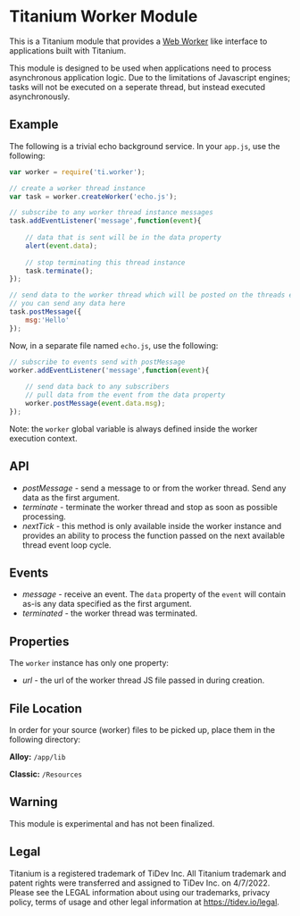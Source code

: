 # Titanium Worker Module

This is a Titanium module that provides a [Web Worker](http://www.whatwg.org/specs/web-apps/current-work) like interface to applications built with Titanium.

This module is designed to be used when applications need to process asynchronous application logic. Due to the limitations of Javascript engines; tasks will not be executed on a seperate thread, but instead executed asynchronously.

## Example

The following is a trivial echo background service.  In your `app.js`, use the following:

```js
var worker = require('ti.worker');

// create a worker thread instance
var task = worker.createWorker('echo.js');

// subscribe to any worker thread instance messages
task.addEventListener('message',function(event){
	
	// data that is sent will be in the data property
	alert(event.data);
	
	// stop terminating this thread instance
	task.terminate();
});

// send data to the worker thread which will be posted on the threads event queue
// you can send any data here
task.postMessage({
	msg:'Hello'
});
```

Now, in a separate file named `echo.js`, use the following:

```js
// subscribe to events send with postMessage
worker.addEventListener('message',function(event){
	
	// send data back to any subscribers
	// pull data from the event from the data property
	worker.postMessage(event.data.msg);
});
```
Note: the `worker` global variable is always defined inside the worker execution context.

## API

- *postMessage* - send a message to or from the worker thread.  Send any data as the first argument.
- *terminate* - terminate the worker thread and stop as soon as possible processing.
- *nextTick* - this method is only available inside the worker instance and provides an ability to process the function passed on the next available thread event loop cycle.

## Events

- *message* - receive an event. The `data` property of the `event` will contain as-is any data specified as the first argument.
- *terminated* - the worker thread was terminated.

## Properties

The `worker` instance has only one property:

- *url* - the url of the worker thread JS file passed in during creation.

## File Location

In order for your source (worker) files to be picked up, place them in the following directory:

**Alloy:** `/app/lib`

**Classic:** `/Resources`

## Warning

This module is experimental and has not been finalized.

## Legal

Titanium is a registered trademark of TiDev Inc. All Titanium trademark and patent rights were transferred
and assigned to TiDev Inc. on 4/7/2022. Please see the LEGAL information about using our trademarks,
privacy policy, terms of usage and other legal information at https://tidev.io/legal.
